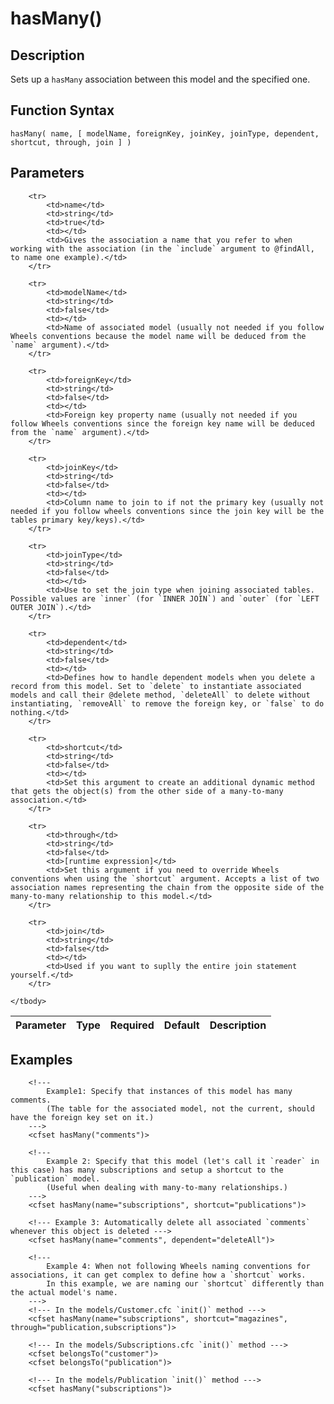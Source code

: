 # hasMany()

## Description
Sets up a `hasMany` association between this model and the specified one.

## Function Syntax
	hasMany( name, [ modelName, foreignKey, joinKey, joinType, dependent, shortcut, through, join ] )


## Parameters
<table>
	<thead>
		<tr>
			<th>Parameter</th>
			<th>Type</th>
			<th>Required</th>
			<th>Default</th>
			<th>Description</th>
		</tr>
	</thead>
	<tbody>
		
		<tr>
			<td>name</td>
			<td>string</td>
			<td>true</td>
			<td></td>
			<td>Gives the association a name that you refer to when working with the association (in the `include` argument to @findAll, to name one example).</td>
		</tr>
		
		<tr>
			<td>modelName</td>
			<td>string</td>
			<td>false</td>
			<td></td>
			<td>Name of associated model (usually not needed if you follow Wheels conventions because the model name will be deduced from the `name` argument).</td>
		</tr>
		
		<tr>
			<td>foreignKey</td>
			<td>string</td>
			<td>false</td>
			<td></td>
			<td>Foreign key property name (usually not needed if you follow Wheels conventions since the foreign key name will be deduced from the `name` argument).</td>
		</tr>
		
		<tr>
			<td>joinKey</td>
			<td>string</td>
			<td>false</td>
			<td></td>
			<td>Column name to join to if not the primary key (usually not needed if you follow wheels conventions since the join key will be the tables primary key/keys).</td>
		</tr>
		
		<tr>
			<td>joinType</td>
			<td>string</td>
			<td>false</td>
			<td></td>
			<td>Use to set the join type when joining associated tables. Possible values are `inner` (for `INNER JOIN`) and `outer` (for `LEFT OUTER JOIN`).</td>
		</tr>
		
		<tr>
			<td>dependent</td>
			<td>string</td>
			<td>false</td>
			<td></td>
			<td>Defines how to handle dependent models when you delete a record from this model. Set to `delete` to instantiate associated models and call their @delete method, `deleteAll` to delete without instantiating, `removeAll` to remove the foreign key, or `false` to do nothing.</td>
		</tr>
		
		<tr>
			<td>shortcut</td>
			<td>string</td>
			<td>false</td>
			<td></td>
			<td>Set this argument to create an additional dynamic method that gets the object(s) from the other side of a many-to-many association.</td>
		</tr>
		
		<tr>
			<td>through</td>
			<td>string</td>
			<td>false</td>
			<td>[runtime expression]</td>
			<td>Set this argument if you need to override Wheels conventions when using the `shortcut` argument. Accepts a list of two association names representing the chain from the opposite side of the many-to-many relationship to this model.</td>
		</tr>
		
		<tr>
			<td>join</td>
			<td>string</td>
			<td>false</td>
			<td></td>
			<td>Used if you want to suplly the entire join statement yourself.</td>
		</tr>
		
	</tbody>
</table>


## Examples
	
		<!---
			Example1: Specify that instances of this model has many comments.
			(The table for the associated model, not the current, should have the foreign key set on it.)
		--->
		<cfset hasMany("comments")>

		<!---
			Example 2: Specify that this model (let's call it `reader` in this case) has many subscriptions and setup a shortcut to the `publication` model.
			(Useful when dealing with many-to-many relationships.)
		--->
		<cfset hasMany(name="subscriptions", shortcut="publications")>
		
		<!--- Example 3: Automatically delete all associated `comments` whenever this object is deleted --->
		<cfset hasMany(name="comments", dependent="deleteAll")>
		
		<!---
			Example 4: When not following Wheels naming conventions for associations, it can get complex to define how a `shortcut` works.
			In this example, we are naming our `shortcut` differently than the actual model's name.
		--->
		<!--- In the models/Customer.cfc `init()` method --->
		<cfset hasMany(name="subscriptions", shortcut="magazines", through="publication,subscriptions")>
		
		<!--- In the models/Subscriptions.cfc `init()` method --->
		<cfset belongsTo("customer")>
		<cfset belongsTo("publication")>
		
		<!--- In the models/Publication `init()` method --->
		<cfset hasMany("subscriptions")>
